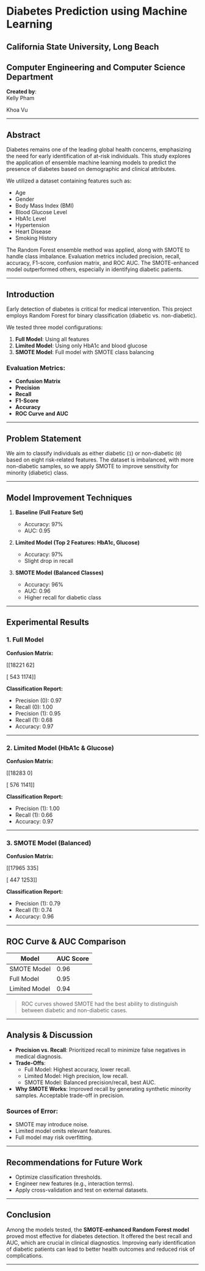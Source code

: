 # Diabetes Prediction using Machine Learning

## **California State University, Long Beach** 

## **Computer Engineering and Computer Science Department** 

**Created by**:  
Kelly Pham

Khoa Vu

---

## Abstract

Diabetes remains one of the leading global health concerns, emphasizing the need for early identification of at-risk individuals. This study explores the application of ensemble machine learning models to predict the presence of diabetes based on demographic and clinical attributes.

We utilized a dataset containing features such as:
- Age
- Gender
- Body Mass Index (BMI)
- Blood Glucose Level
- HbA1c Level
- Hypertension
- Heart Disease
- Smoking History

The Random Forest ensemble method was applied, along with SMOTE to handle class imbalance. Evaluation metrics included precision, recall, accuracy, F1-score, confusion matrix, and ROC AUC. The SMOTE-enhanced model outperformed others, especially in identifying diabetic patients.

---

## Introduction

Early detection of diabetes is critical for medical intervention. This project employs Random Forest for binary classification (diabetic vs. non-diabetic).

We tested three model configurations:
1. **Full Model**: Using all features
2. **Limited Model**: Using only HbA1c and blood glucose
3. **SMOTE Model**: Full model with SMOTE class balancing

### Evaluation Metrics:
- **Confusion Matrix**
- **Precision**
- **Recall**
- **F1-Score**
- **Accuracy**
- **ROC Curve and AUC**

---

## Problem Statement

We aim to classify individuals as either diabetic (`1`) or non-diabetic (`0`) based on eight risk-related features. The dataset is imbalanced, with more non-diabetic samples, so we apply SMOTE to improve sensitivity for minority (diabetic) class.

---

## Model Improvement Techniques

1. **Baseline (Full Feature Set)**
   - Accuracy: 97%
   - AUC: 0.95

2. **Limited Model (Top 2 Features: HbA1c, Glucose)**
   - Accuracy: 97%
   - Slight drop in recall

3. **SMOTE Model (Balanced Classes)**
   - Accuracy: 96%
   - AUC: 0.96
   - Higher recall for diabetic class

---

## Experimental Results

### 1. Full Model

**Confusion Matrix:**

[[18221 62]

[ 543 1174]]


**Classification Report:**
- Precision (0): 0.97
- Recall (0): 1.00
- Precision (1): 0.95
- Recall (1): 0.68
- Accuracy: 0.97

---

### 2. Limited Model (HbA1c & Glucose)

**Confusion Matrix:**

[[18283 0]

[ 576 1141]]


**Classification Report:**
- Precision (1): 1.00
- Recall (1): 0.66
- Accuracy: 0.97

---

### 3. SMOTE Model (Balanced)

**Confusion Matrix:**

[[17965 335]

[ 447 1253]]


**Classification Report:**
- Precision (1): 0.79
- Recall (1): 0.74
- Accuracy: 0.96

---

## ROC Curve & AUC Comparison

| Model          | AUC Score |
|----------------|-----------|
| SMOTE Model    | 0.96      |
| Full Model     | 0.95      |
| Limited Model  | 0.94      |

> ROC curves showed SMOTE had the best ability to distinguish between diabetic and non-diabetic cases.

---

## Analysis & Discussion

- **Precision vs. Recall**: Prioritized recall to minimize false negatives in medical diagnosis.
- **Trade-Offs**:
  - Full Model: Highest accuracy, lower recall.
  - Limited Model: High precision, low recall.
  - SMOTE Model: Balanced precision/recall, best AUC.
- **Why SMOTE Works**: Improved recall by generating synthetic minority samples. Acceptable trade-off in precision.

### Sources of Error:
- SMOTE may introduce noise.
- Limited model omits relevant features.
- Full model may risk overfitting.

---

## Recommendations for Future Work

- Optimize classification thresholds.
- Engineer new features (e.g., interaction terms).
- Apply cross-validation and test on external datasets.

---

## Conclusion

Among the models tested, the **SMOTE-enhanced Random Forest model** proved most effective for diabetes detection. It offered the best recall and AUC, which are crucial in clinical diagnostics. Improving early identification of diabetic patients can lead to better health outcomes and reduced risk of complications.

---
